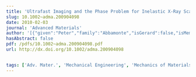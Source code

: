 ```yaml
---
title: 'Ultrafast Imaging and the Phase Problem for Inelastic X-Ray Scattering'
slug: 10.1002~adma.200904098
date: 2010-02-03
journal: 'Advanced Materials'
author: '[{"given":"Peter","family":"Abbamonte","isGerard":false,"isMember":false,"isFirst":false,"isCorresponding":false},{"given":"Gerard C. L.","family":"Wong","isGerard":true,"isMember":true,"isFirst":false,"isCorresponding":false},{"given":"David G.","family":"Cahill","isGerard":false,"isMember":false,"isFirst":false,"isCorresponding":false},{"given":"James P.","family":"Reed","isGerard":false,"isMember":false,"isFirst":false,"isCorresponding":false},{"given":"Robert H.","family":"Coridan","isGerard":false,"isMember":true,"isFirst":false,"isCorresponding":false},{"given":"Nathan W.","family":"Schmidt","isGerard":false,"isMember":true,"isFirst":false,"isCorresponding":false},{"given":"Ghee Hwee","family":"Lai","isGerard":false,"isMember":true,"isFirst":false,"isCorresponding":false},{"given":"Young Il","family":"Joe","isGerard":false,"isMember":false,"isFirst":false,"isCorresponding":false},{"given":"Diego","family":"Casa","isGerard":false,"isMember":false,"isFirst":false,"isCorresponding":false}]'
hasAbstract: false
pdf: /pdfs/10.1002~adma.200904098.pdf
url: http://dx.doi.org/10.1002/adma.200904098


tags: ['Adv. Mater.', 'Mechanical Engineering', 'Mechanics of Materials', 'General Materials Science']
---
```

<!--truncate-->